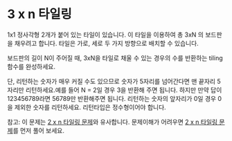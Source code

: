 # 3 x n 타일링
1x1 정사각형 2개가 붙어 있는 타일이 있습니다. 이 타일을 이용하여 총 3xN 의 보드판을 채우려고 합니다. 타일은 가로, 세로 두 가지 방향으로 배치할 수 있습니다.

보드판의 길이 N이 주어질 때, 3xN을 타일로 채울 수 있는 경우의 수를 반환하는 tiling 함수를 완성하세요.

단, 리턴하는 숫자가 매우 커질 수도 있으므로 숫자가 5자리를 넘어간다면 맨 끝자리 5자리만 리턴하세요.예를 들어 N = 2일 경우 3을 반환해 주면 됩니다. 하지만 만약 답이 123456789라면 56789만 반환해주면 됩니다. 리턴하는 숫자의 앞자리가 0일 경우 0을 제외한 숫자를 리턴하세요. 리턴타입은 정수형이어야 합니다.

참고: 이 문제는 [2 x n 타일링 문제](../../Level05/01.2%20x%20n%20타일링)와 유사합니다. 문제이해가 어려우면 [2 x n 타일링 문제](../../Level05/01.2%20x%20n%20타일링)를 먼저 풀어 보세요.

